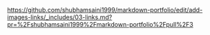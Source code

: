 https://github.com/shubhamsaini1999/markdown-portfolio/edit/add-images-links/_includes/03-links.md?pr=%2Fshubhamsaini1999%2Fmarkdown-portfolio%2Fpull%2F3
